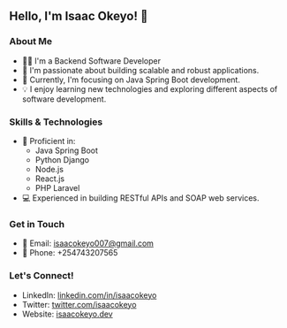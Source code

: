 ## Hello, I'm Isaac Okeyo! 👋

### About Me
- 👨‍💻 I'm a Backend Software Developer
- 👀 I'm passionate about building scalable and robust applications.
- 🌱 Currently, I'm focusing on Java Spring Boot development.
- 💡 I enjoy learning new technologies and exploring different aspects of software development.
 ### Skills & Technologies
- 💼 Proficient in: 
  - Java Spring Boot
  - Python Django
  - Node.js
  - React.js
  - PHP Laravel
- 💻 Experienced in building RESTful APIs and SOAP web services.

### Get in Touch
- 📧 Email: isaacokeyo007@gmail.com
- 📱 Phone: +254743207565

### Let's Connect!
- LinkedIn: [linkedin.com/in/isaacokeyo](https://www.linkedin.com/in/isaac-okeyo-631a8828b/)
- Twitter: [twitter.com/isaacokeyo](https://twitter.com/isaacokeyo007)
- Website: [isaacokeyo.dev](https://isaacokeyo.dev)

<!---
isaacokeyo/isaacokeyo is a ✨ special ✨ repository because its `README.md` (this file) appears on your GitHub profile.
You can click the Preview link to take a look at your changes.
--->
